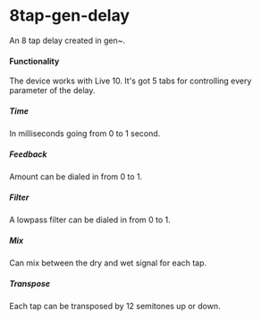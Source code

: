 # 8tap-gen-delay
An 8 tap delay created in gen~.

#### Functionality
The device works with Live 10. It's got 5 tabs for controlling every parameter of the delay. 

##### Time
In milliseconds going from 0 to 1 second.

##### Feedback
Amount can be dialed in from 0 to 1.

##### Filter
A lowpass filter can be dialed in from 0 to 1.

##### Mix
Can mix between the dry and wet signal for each tap.

##### Transpose
Each tap can be transposed by 12 semitones up or down.



